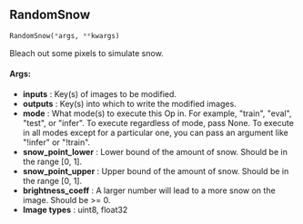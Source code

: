 ## RandomSnow
```python
RandomSnow(*args, **kwargs)
```
Bleach out some pixels to simulate snow.


#### Args:

* **inputs** :  Key(s) of images to be modified.
* **outputs** :  Key(s) into which to write the modified images.
* **mode** :  What mode(s) to execute this Op in. For example, "train", "eval", "test", or "infer". To execute        regardless of mode, pass None. To execute in all modes except for a particular one, you can pass an argument        like "!infer" or "!train".
* **snow_point_lower** :  Lower bound of the amount of snow. Should be in the range [0, 1].
* **snow_point_upper** :  Upper bound of the amount of snow. Should be in the range [0, 1].
* **brightness_coeff** :  A larger number will lead to a more snow on the image. Should be >= 0.
* **Image types** :     uint8, float32